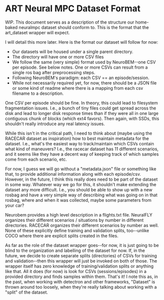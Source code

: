 # ART Neural MPC Dataset Format
WIP. This document serves as a description of the structure our home-baked
neuralmpc dataset should conform to. This is the format that the art_dataset
wrapper will expect.

I will detail this more later. Here is the format our dataset will follow for
now:

- Our datasets will be housed under a single parent directory.
- The directory will have one or more CSV files
- We follow the same (very simple) format used by NeuroBEM--one CSV
  per episode. See below notes. One or more CSVs can result from a single ros
  bag after preprocessing steps.
- Following NeuroBEM's paradigm: each CSV == an episode/session.
- While not necessarily required yet, for now, there should be a JSON file or
  some kind of readme where there is a mapping from each csv filename to a
  description.

One CSV per episode should be fine. In theory, this could lead to filesystem
fragmentation issues. I.e., a bunch of tiny files could get spread across the
disk and lead to longer disk response times than if they were all in one large
contiguous chunk of blocks (which ext4 favors). Then again, with SSDs, this
shouldn't really introduce any real latency issues.

While this isn't in the critical path, I need to think about (maybe using the
RACECAR dataset as inspiration) how to best maintain metadata for the dataset.
I.e., what's the easiest way to track/maintain which CSVs contain what kind of
maneuvers? I.e., the racecar dataset has 11 different scenarios, and it seems
like they have a decent way of keeping track of which samples come from each
scenario, etc.

For now, I guess we will go without a "metadata.json" file or something like
that, to provide additional information along with each episode/csv. However, in
the future, I think this really does need to be part of the dataset in some way.
Whatever way we go for this, it shouldn't make extending the dataset any more
difficult. I.e., you should be able to show up with a new rosbag and have a very
simple way of describing what was going on in that rosbag, where and when it was
collected, maybe some parameters from your car?

Neurobem provides a high level description in a flights.txt file. NeuralFLY
organizes their different scenarios / situations by number in different
directories. RACECAR organizes their different scenarios by number as well. None
of these explicitly define training and validation splits, too--unlike COCO
where there are explicit splits created in the files.

As far as the role of the dataset wrapper goes--for now, it is just going to be
blind to the organization and labelling of the dataset for now. If, in the
future, we decide to create separate splits (directories) of CSVs for training
and validation--then this wrapper will just be invoked on both of those. The
wrapper itself has zero knowledge of training/validation splits or anything like
that. All it does (for now) is look for CSVs (sessions/episodes) in a provided
directory and finds samples within them. That's it! I note this as, in the past,
when working with detectron and other frameworks, "Dataset" is thrown around too
loosely, when they're really talking about working with a "split" of the
dataset.